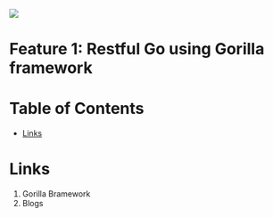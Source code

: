 ![](https://github.com/AymanArif/golang-microservices/workflows/Feature%20Gorilla%20Framework%20workflow/badge.svg)
# Feature 1: Restful Go using  Gorilla framework

# Table of Contents

- [Links](#links)



# Links
1. Gorilla Bramework
2. Blogs

